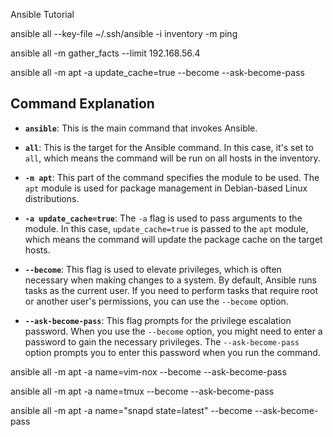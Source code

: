Ansible Tutorial

ansible all --key-file ~/.ssh/ansible -i inventory -m ping

ansible all -m gather_facts --limit 192.168.56.4

 ansible all -m apt -a update_cache=true --become --ask-become-pass

## Command Explanation

- **`ansible`**: This is the main command that invokes Ansible.

- **`all`**: This is the target for the Ansible command. In this case, it's set to `all`, which means the command will be run on all hosts in the inventory.

- **`-m apt`**: This part of the command specifies the module to be used. The `apt` module is used for package management in Debian-based Linux distributions.

- **`-a update_cache=true`**: The `-a` flag is used to pass arguments to the module. In this case, `update_cache=true` is passed to the `apt` module, which means the command will update the package cache on the target hosts.

- **`--become`**: This flag is used to elevate privileges, which is often necessary when making changes to a system. By default, Ansible runs tasks as the current user. If you need to perform tasks that require root or another user's permissions, you can use the `--become` option.

- **`--ask-become-pass`**: This flag prompts for the privilege escalation password. When you use the `--become` option, you might need to enter a password to gain the necessary privileges. The `--ask-become-pass` option prompts you to enter this password when you run the command.


 ansible all -m apt -a name=vim-nox --become --ask-become-pass

 ansible all -m apt -a name=tmux --become --ask-become-pass

 ansible all -m apt -a name="snapd state=latest" --become --ask-become-pass

